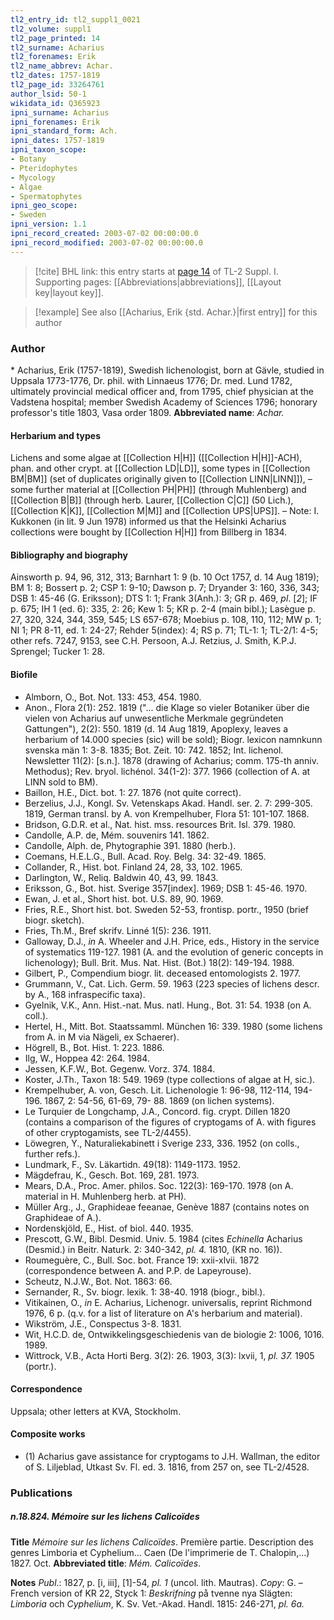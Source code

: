 ```yaml
---
tl2_entry_id: tl2_suppl1_0021
tl2_volume: suppl1
tl2_page_printed: 14
tl2_surname: Acharius
tl2_forenames: Erik
tl2_name_abbrev: Achar.
tl2_dates: 1757-1819
tl2_page_id: 33264761
author_lsid: 50-1
wikidata_id: Q365923
ipni_surname: Acharius
ipni_forenames: Erik
ipni_standard_form: Ach.
ipni_dates: 1757-1819
ipni_taxon_scope: 
- Botany
- Pteridophytes
- Mycology
- Algae
- Spermatophytes
ipni_geo_scope: 
- Sweden
ipni_version: 1.1
ipni_record_created: 2003-07-02 00:00:00.0
ipni_record_modified: 2003-07-02 00:00:00.0
---
```



> [!cite] BHL link: this entry starts at [page 14](https://www.biodiversitylibrary.org/page/33264761) of TL-2 Suppl. I.
> Supporting pages: [[Abbreviations|abbreviations]], [[Layout key|layout key]].

> [!example] See also [[Acharius, Erik {std. Achar.}|first entry]] for this author

### Author

\* Acharius, Erik (1757-1819), Swedish lichenologist, born at Gävle, studied in Uppsala 1773-1776, Dr. phil. with Linnaeus 1776; Dr. med. Lund 1782, ultimately provincial medical officer and, from 1795, chief physician at the Vadstena hospital; member Swedish Academy of Sciences 1796; honorary professor's title 1803, Vasa order 1809. 
**Abbreviated name**: *Achar.*

#### Herbarium and types

Lichens and some algae at [[Collection H|H]] ([[Collection H|H]]-ACH), phan. and other crypt. at [[Collection LD|LD]], some types in [[Collection BM|BM]] (set of duplicates originally given to [[Collection LINN|LINN]]), – some further material at [[Collection PH|PH]] (through Muhlenberg) and [[Collection B|B]] (through herb. Laurer, [[Collection C|C]] (50 Lich.), [[Collection K|K]], [[Collection M|M]] and [[Collection UPS|UPS]]. – Note: I. Kukkonen (in lit. 9 Jun 1978) informed us that the Helsinki Acharius collections were bought by [[Collection H|H]] from Billberg in 1834.

#### Bibliography and biography

Ainsworth p. 94, 96, 312, 313; Barnhart 1: 9 (b. 10 Oct 1757, d. 14 Aug 1819); BM 1: 8; Bossert p. 2; CSP 1: 9-10; Dawson p. 7; Dryander 3: 160, 336, 343; DSB 1: 45-46 (G. Eriksson); DTS 1: 1; Frank 3(Anh.): 3; GR p. 469, *pl*. \[*2*\]; IF p. 675; IH 1 (ed. 6): 335, 2: 26; Kew 1: 5; KR p. 2-4 (main bibl.); Lasègue p. 27, 320, 324, 344, 359, 545; LS 657-678; Moebius p. 108, 110, 112; MW p. 1; NI 1; PR 8-11, ed. 1: 24-27; Rehder 5(index): 4; RS p. 71; TL-1: 1; TL-2/1: 4-5; other refs. 7247, 9153, see C.H. Persoon, A.J. Retzius, J. Smith, K.P.J. Sprengel; Tucker 1: 28.

#### Biofile

- Almborn, O., Bot. Not. 133: 453, 454. 1980.
- Anon., Flora 2(1): 252. 1819 ("... die Klage so vieler Botaniker über die vielen von Acharius auf unwesentliche Merkmale gegründeten Gattungen"), 2(2): 550. 1819 (d. 14 Aug 1819, Apoplexy, leaves a herbarium of 14.000 species (sic) will be sold); Biogr. lexicon namnkunn svenska män 1: 3-8. 1835; Bot. Zeit. 10: 742. 1852; Int. lichenol. Newsletter 11(2): \[s.n.\]. 1878 (drawing of Acharius; comm. 175-th anniv. Methodus); Rev. bryol. lichénol. 34(1-2): 377. 1966 (collection of A. at LINN sold to BM).
- Baillon, H.E., Dict. bot. 1: 27. 1876 (not quite correct).
- Berzelius, J.J., Kongl. Sv. Vetenskaps Akad. Handl. ser. 2. 7: 299-305. 1819, German transl. by A. von Krempelhuber, Flora 51: 101-107. 1868.
- Bridson, G.D.R. et al., Nat. hist. mss. resources Brit. Isl. 379. 1980.
- Candolle, A.P. de, Mém. souvenirs 141. 1862.
- Candolle, Alph. de, Phytographie 391. 1880 (herb.).
- Coemans, H.E.L.G., Bull. Acad. Roy. Belg. 34: 32-49. 1865.
- Collander, R., Hist. bot. Finland 24, 28, 33, 102. 1965.
- Darlington, W., Reliq. Baldwin 40, 43, 99. 1843.
- Eriksson, G., Bot. hist. Sverige 357\[index\]. 1969; DSB 1: 45-46. 1970.
- Ewan, J. et al., Short hist. bot. U.S. 89, 90. 1969.
- Fries, R.E., Short hist. bot. Sweden 52-53, frontisp. portr., 1950 (brief biogr. sketch).
- Fries, Th.M., Bref skrifv. Linné 1(5): 236. 1911.
- Galloway, D.J., *in* A. Wheeler and J.H. Price, eds., History in the service of systematics 119-127. 1981 (A. and the evolution of generic concepts in lichenology); Bull. Brit. Mus. Nat. Hist. (Bot.) 18(2): 149-194. 1988.
- Gilbert, P., Compendium biogr. lit. deceased entomologists 2. 1977.
- Grummann, V., Cat. Lich. Germ. 59. 1963 (223 species of lichens descr. by A., 168 infraspecific taxa).
- Gyelnik, V.K., Ann. Hist.-nat. Mus. natl. Hung., Bot. 31: 54. 1938 (on A. coll.).
- Hertel, H., Mitt. Bot. Staatssamml. München 16: 339. 1980 (some lichens from A. in M via Nägeli, ex Schaerer).
- Högrell, B., Bot. Hist. 1: 223. 1886.
- Ilg, W., Hoppea 42: 264. 1984.
- Jessen, K.F.W., Bot. Gegenw. Vorz. 374. 1884.
- Koster, J.Th., Taxon 18: 549. 1969 (type collections of algae at H, sic.).
- Krempelhuber, A. von, Gesch. Lit. Lichenologie 1: 96-98, 112-114, 194-196. 1867, 2: 54-56, 61-69, 79- 88. 1869 (on lichen systems).
- Le Turquier de Longchamp, J.A., Concord. fig. crypt. Dillen 1820 (contains a comparison of the figures of cryptogams of A. with figures of other cryptogamists, see TL-2/4455).
- Löwegren, Y., Naturaliekabinett i Sverige 233, 336. 1952 (on colls., further refs.).
- Lundmark, F., Sv. Läkartidn. 49(18): 1149-1173. 1952.
- Mägdefrau, K., Gesch. Bot. 169, 281. 1973.
- Mears, D.A., Proc. Amer. philos. Soc. 122(3): 169-170. 1978 (on A. material in H. Muhlenberg herb. at PH).
- Müller Arg., J., Graphideae feeanae, Genève 1887 (contains notes on Graphideae of A.).
- Nordenskjöld, E., Hist. of biol. 440. 1935.
- Prescott, G.W., Bibl. Desmid. Univ. 5. 1984 (cites *Echinella* Acharius (Desmid.) in Beitr. Naturk. 2: 340-342, *pl. 4.* 1810, (KR no. 16)).
- Roumeguère, C., Bull. Soc. bot. France 19: xxii-xlvii. 1872 (correspondence between A. and P.P. de Lapeyrouse).
- Scheutz, N.J.W., Bot. Not. 1863: 66.
- Sernander, R., Sv. biogr. lexik. 1: 38-40. 1918 (biogr., bibl.).
- Vitikainen, O., *in* E. Acharius, Lichenogr. universalis, reprint Richmond 1976, 6 p. (q.v. for a list of literature on A's herbarium and material).
- Wikström, J.E., Conspectus 3-8. 1831.
- Wit, H.C.D. de, Ontwikkelingsgeschiedenis van de biologie 2: 1006, 1016. 1989.
- Wittrock, V.B., Acta Horti Berg. 3(2): 26. 1903, 3(3): lxvii, 1, *pl. 37.* 1905 (portr.).

#### Correspondence

Uppsala; other letters at KVA, Stockholm.

#### Composite works

- (1) Acharius gave assistance for cryptogams to J.H. Wallman, the editor of S. Liljeblad, Utkast Sv. Fl. ed. 3. 1816, from 257 on, see TL-2/4528.

### Publications

##### n.18.824. Mémoire sur les lichens Calicoïdes

**Title**
*Mémoire sur les lichens Calicoïdes*. Première partie. Description des genres Limboria et Cyphelium... Caen (De l'imprimerie de T. Chalopin,...) 1827. Oct.
**Abbreviated title**: *Mém. Calicoïdes*.

**Notes**
*Publ*.: 1827, p. \[i, iii\], \[1\]-54, *pl. 1* (uncol. lith. Mautras). *Copy*: G. – French version of KR 22, Styck 1: *Beskrifning* på tvenne nya Slägten: *Limboria* och *Cyphelium*, K. Sv. Vet.-Akad. Handl. 1815: 246-271, *pl. 6a.*

